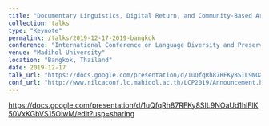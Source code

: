 ```yaml
---
title: "Documentary Linguistics, Digital Return, and Community-Based Archiving"
collection: talks
type: "Keynote"
permalink: /talks/2019-12-17-2019-bangkok
conference: "International Conference on Language Diversity and Preservation of Cultural Heritage"
venue: "Madihol University"
location: "Bangkok, Thailand"
date: 2019-12-17
talk_url: "https://docs.google.com/presentation/d/1uQfqRh87RFKy8SIL9NOaUd1hlFlK50VxKGbVS15OiwM/edit?usp=sharing"
conf_url: "http://www.rilcaconf.lc.mahidol.ac.th/LCP2019/Announcement.htm"
---
```



https://docs.google.com/presentation/d/1uQfqRh87RFKy8SIL9NOaUd1hlFlK50VxKGbVS15OiwM/edit?usp=sharing
